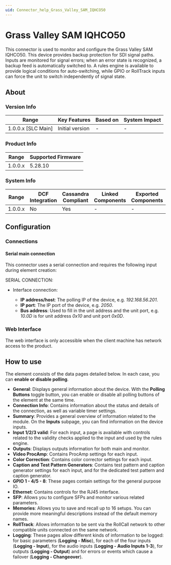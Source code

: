 ```yaml
---
uid: Connector_help_Grass_Valley_SAM_IQHCO50
---
```


# Grass Valley SAM IQHCO50

This connector is used to monitor and configure the Grass Valley SAM IQHCO50. This device provides backup protection for SDI signal paths. Inputs are monitored for signal errors; when an error state is recognized, a backup feed is automatically switched to. A rules engine is available to provide logical conditions for auto-switching, while GPIO or RollTrack inputs can force the unit to switch independently of signal state.

## About

### Version Info

| Range                | Key Features     | Based on     | System Impact     |
|----------------------|------------------|--------------|-------------------|
| 1.0.0.x \[SLC Main\] | Initial version  | \-           | \-                |

### Product Info

| Range     | Supported Firmware     |
|-----------|------------------------|
| 1.0.0.x   | 5.28.10                |

### System Info

| Range     | DCF Integration     | Cassandra Compliant     | Linked Components     | Exported Components     |
|-----------|---------------------|-------------------------|-----------------------|-------------------------|
| 1.0.0.x   | No                  | Yes                     | \-                    | \-                      |

## Configuration

### Connections

#### Serial main connection

This connector uses a serial connection and requires the following input during element creation:

SERIAL CONNECTION:

- Interface connection:

  - **IP address/host**: The polling IP of the device, e.g. *192.168.56.201*.
  - **IP port**: The IP port of the device, e.g. *2050*.
  - **Bus address**: Used to fill in the unit address and the unit port, e.g. *10.0D* is for unit address *0x10* and unit port *0x0D*.

### Web Interface

The web interface is only accessible when the client machine has network access to the product.

## How to use

The element consists of the data pages detailed below. In each case, you can **enable or disable polling**.

- **General**: Displays general information about the device. With the **Polling Buttons** toggle button, you can enable or disable all polling buttons of the element at the same time.
- **Connection Info**: Contains information about the status and details of the connection, as well as variable timer settings.
- **Summary**: Provides a general overview of information related to the module. On the **Inputs** subpage, you can find information on the device inputs.
- **Input 1/2/3 valid**: For each input, a page is available with controls related to the validity checks applied to the input and used by the rules engine.
- **Outputs**: Displays outputs information for both main and monitor.
- **Video ProcAmp**: Contains ProcAmp settings for each input.
- **Color Correction**: Contains color corrector settings for each input.
- **Caption and Test Pattern Generators**: Contains test pattern and caption generator settings for each input, and for the dedicated test pattern and caption generator.
- **GPIO 1 - 4/5 - 8**: These pages contain settings for the general purpose IO.
- **Ethernet**: Contains controls for the RJ45 interface.
- **SFP**: Allows you to configure SFPs and monitor various related parameters.
- **Memories**: Allows you to save and recall up to 16 setups. You can provide more meaningful descriptions instead of the default memory names.
- **RollTrack**: Allows information to be sent via the RollCall network to other compatible units connected on the same network.
- **Logging**: These pages allow different kinds of information to be logged: for basic parameters (**Logging - Misc**), for each of the four inputs (**Logging - Input**), for the audio inputs (**Logging - Audio Inputs 1-3**), for outputs (**Logging - Output**) and for errors or events which cause a failover (**Logging - Changeover**).
